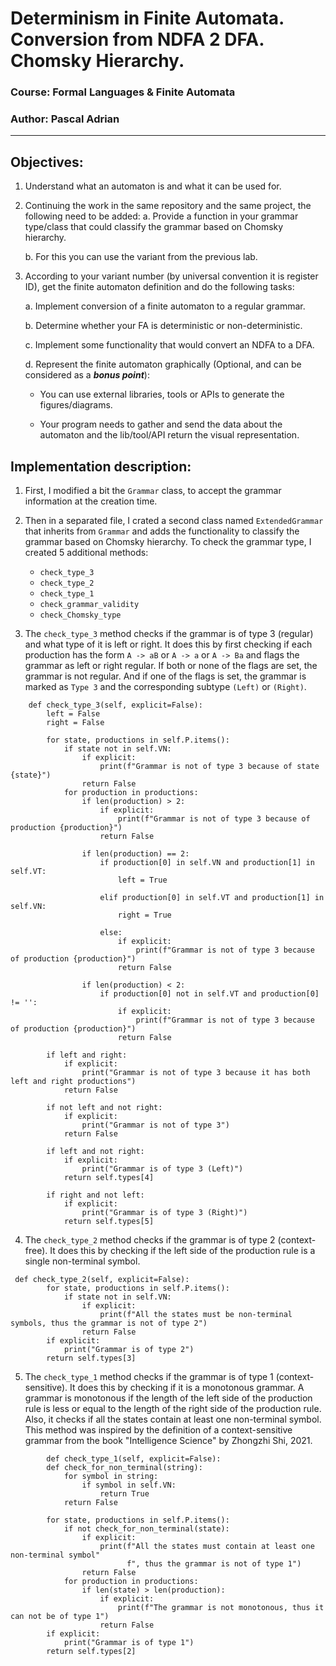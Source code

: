 # Determinism in Finite Automata. Conversion from NDFA 2 DFA. Chomsky Hierarchy.

### Course: Formal Languages & Finite Automata

### Author: Pascal Adrian

----

## Objectives:
1. Understand what an automaton is and what it can be used for.

2. Continuing the work in the same repository and the same project, the following need to be added:
    a. Provide a function in your grammar type/class that could classify the grammar based on Chomsky hierarchy.

    b. For this you can use the variant from the previous lab.

3. According to your variant number (by universal convention it is register ID), get the finite automaton definition and do the following tasks:

    a. Implement conversion of a finite automaton to a regular grammar.

    b. Determine whether your FA is deterministic or non-deterministic.

    c. Implement some functionality that would convert an NDFA to a DFA.
    
    d. Represent the finite automaton graphically (Optional, and can be considered as a __*bonus point*__):
      
    - You can use external libraries, tools or APIs to generate the figures/diagrams.
        
    - Your program needs to gather and send the data about the automaton and the lib/tool/API return the visual representation.

## Implementation description:

1. First, I modified a bit the `Grammar` class, to accept the grammar information at the creation time.

2. Then in a separated file, I crated a second class named `ExtendedGrammar` that inherits from `Grammar` and adds the 
functionality to classify the grammar based on Chomsky hierarchy. To check the grammar type, I created 5 additional
methods:
    - `check_type_3`
    - `check_type_2`
    - `check_type_1`
    - `check_grammar_validity`
    - `check_Chomsky_type`

3. The `check_type_3` method checks if the grammar is of type 3 (regular) and what type of it is left or right. 
It does this by first checking if each production has the form `A -> aB` or `A -> a` or `A -> Ba` and flags the grammar
as left or right regular. If both or none of the flags are set, the grammar is not regular. And if one of the flags is
set, the grammar is marked as `Type 3` and the corresponding subtype `(Left)` or `(Right)`.

```
    def check_type_3(self, explicit=False):
        left = False
        right = False

        for state, productions in self.P.items():
            if state not in self.VN:
                if explicit:
                    print(f"Grammar is not of type 3 because of state {state}")
                return False
            for production in productions:
                if len(production) > 2:
                    if explicit:
                        print(f"Grammar is not of type 3 because of production {production}")
                    return False

                if len(production) == 2:
                    if production[0] in self.VN and production[1] in self.VT:
                        left = True

                    elif production[0] in self.VT and production[1] in self.VN:
                        right = True

                    else:
                        if explicit:
                            print(f"Grammar is not of type 3 because of production {production}")
                        return False

                if len(production) < 2:
                    if production[0] not in self.VT and production[0] != '':
                        if explicit:
                            print(f"Grammar is not of type 3 because of production {production}")
                        return False

        if left and right:
            if explicit:
                print("Grammar is not of type 3 because it has both left and right productions")
            return False

        if not left and not right:
            if explicit:
                print("Grammar is not of type 3")
            return False

        if left and not right:
            if explicit:
                print("Grammar is of type 3 (Left)")
            return self.types[4]

        if right and not left:
            if explicit:
                print("Grammar is of type 3 (Right)")
            return self.types[5]
```

4. The `check_type_2` method checks if the grammar is of type 2 (context-free). It does this by checking if the left side
of the production rule is a single non-terminal symbol.

```
 def check_type_2(self, explicit=False):
        for state, productions in self.P.items():
            if state not in self.VN:
                if explicit:
                    print(f"All the states must be non-terminal symbols, thus the grammar is not of type 2")
                return False
        if explicit:
            print("Grammar is of type 2")
        return self.types[3]
```

5. The `check_type_1` method checks if the grammar is of type 1 (context-sensitive). It does this by checking if it is 
a monotonous grammar. A grammar is monotonous if the length of the left side of the production rule is less or equal to
the length of the right side of the production rule. Also, it checks if all the states contain at least one non-terminal
symbol. This method was inspired by the definition of a context-sensitive grammar from the book "Intelligence Science" by
Zhongzhi Shi, 2021.

```
        def check_type_1(self, explicit=False):
        def check_for_non_terminal(string):
            for symbol in string:
                if symbol in self.VN:
                    return True
            return False

        for state, productions in self.P.items():
            if not check_for_non_terminal(state):
                if explicit:
                    print(f"All the states must contain at least one non-terminal symbol"
                          f", thus the grammar is not of type 1")
                return False
            for production in productions:
                if len(state) > len(production):
                    if explicit:
                        print(f"The grammar is not monotonous, thus it can not be of type 1")
                    return False
        if explicit:
            print("Grammar is of type 1")
        return self.types[2]
```
